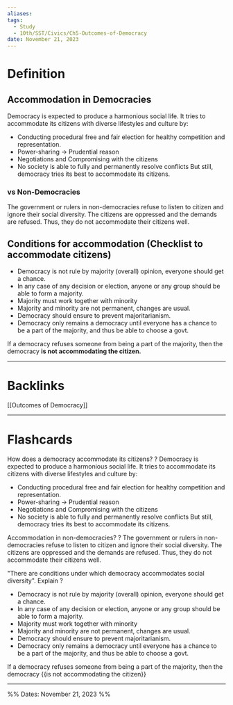 ```yaml
---
aliases: 
tags:
  - Study
  - 10th/SST/Civics/Ch5-Outcomes-of-Democracy
date: November 21, 2023
---
```

# Definition
## Accommodation in Democracies
Democracy is expected to produce a harmonious social life. It tries to accommodate its citizens with diverse lifestyles and culture by:
- Conducting procedural free and fair election for healthy competition and representation.
- Power-sharing -> Prudential reason
- Negotiations and Compromising with the citizens
- No society is able to fully and permanently resolve conflicts
But still, democracy tries its best to accommodate its citizens.
### vs Non-Democracies
The government or rulers in non-democracies refuse to listen to citizen and ignore their social diversity. The citizens are oppressed and the demands are refused.
Thus, they do not accommodate their citizens well.
## Conditions for accommodation (Checklist to accommodate citizens)
- Democracy is not rule by majority (overall) opinion, everyone should get a chance.
- In any case of any decision or election, anyone or any group should be able to form a majority.
- Majority must work together with minority
- Majority and minority are not permanent, changes are usual.
- Democracy should ensure to prevent majoritarianism.
- Democracy only remains a democracy until everyone has a chance to be a part of the majority, and thus be able to choose a govt.

If a democracy refuses someone from being a part of the majority, then the democracy **is not accommodating the citizen.**


---
# Backlinks
[[Outcomes of Democracy]]

---
# Flashcards

How does a democracy accommodate its citizens?
?
Democracy is expected to produce a harmonious social life. It tries to accommodate its citizens with diverse lifestyles and culture by:
- Conducting procedural free and fair election for healthy competition and representation.
- Power-sharing -> Prudential reason
- Negotiations and Compromising with the citizens
- No society is able to fully and permanently resolve conflicts
But still, democracy tries its best to accommodate its citizens.
<!--SR:!2024-03-13,11,240-->

Accommodation in non-democracies?
?
The government or rulers in non-democracies refuse to listen to citizen and ignore their social diversity. The citizens are oppressed and the demands are refused.
Thus, they do not accommodate their citizens well.
<!--SR:!2024-03-16,55,220-->

"There are conditions under which democracy accommodates social diversity". Explain
?
- Democracy is not rule by majority (overall) opinion, everyone should get a chance.
- In any case of any decision or election, anyone or any group should be able to form a majority.
- Majority must work together with minority
- Majority and minority are not permanent, changes are usual.
- Democracy should ensure to prevent majoritarianism.
- Democracy only remains a democracy until everyone has a chance to be a part of the majority, and thus be able to choose a govt.
<!--SR:!2024-03-29,49,238-->

If a democracy refuses someone from being a part of the majority, then the democracy {{is not accommodating the citizen}}
<!--SR:!2024-04-26,101,280-->


---

%%
Dates: November 21, 2023
%%